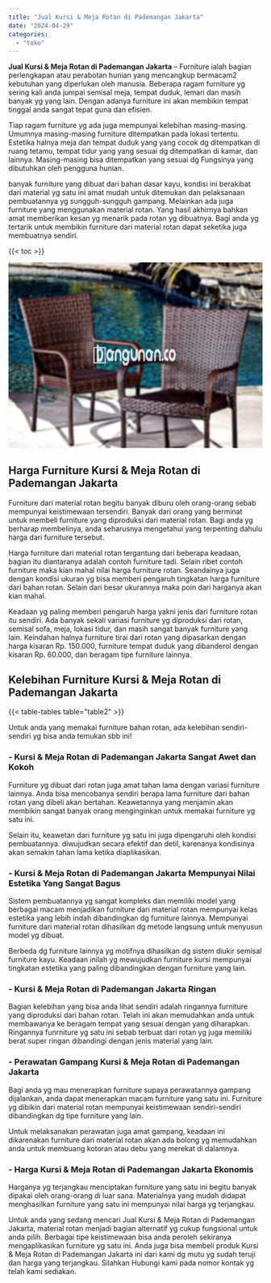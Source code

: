 ```yaml
---
title: "Jual Kursi & Meja Rotan di Pademangan Jakarta"
date: "2024-04-29"
categories: 
  - "toko"
---
```


**Jual Kursi & Meja Rotan di Pademangan Jakarta** – Furniture ialah bagian perlengkapan atau perabotan hunian yang mencangkup bermacam2 kebutuhan yang diperlukan oleh manusia. Beberapa ragam furniture yg sering kali anda jumpai semisal meja, tempat duduk, lemari dan masih banyak yg yang lain. Dengan adanya furniture ini akan membikin tempat tinggal anda sangat tepat guna dan efisien.

Tiap ragam furniture yg ada juga mempunyai kelebihan masing-masing. Umumnya masing-masing furniture ditempatkan pada lokasi tertentu. Estetika halnya meja dan tempat duduk yang yang cocok dg ditempatkan di ruang tetamu, tempat tidur yang yang sesuai dg ditempatkan di kamar, dan lainnya. Masing-masing bisa ditempatkan yang sesuai dg Fungsinya yang dibutuhkan oleh pengguna hunian.

banyak furniture yang dibuat dari bahan dasar kayu, kondisi ini berakibat dari material yg satu ini amat mudah untuk ditemukan dan pelaksanaan pembuatannya yg sungguh-sungguh gampang. Melainkan ada juga furniture yang menggunakan material rotan. Yang hasil akhirnya bahkan amat memberikan kesan yg menarik pada rotan yg dibuatnya. Bagi anda yg tertarik untuk membikin furniture dari material rotan dapat seketika juga membuatnya sendiri.

{{< toc >}}

![Jual Kursi & Meja Rotan di Pademangan Jakarta](/images/kursi-meja-rotan-murah43.png)

## Harga Furniture Kursi & Meja Rotan di Pademangan Jakarta

Furniture dari material rotan begitu banyak diburu oleh orang-orang sebab mempunyai keistimewaan tersendiri. Banyak dari orang yang berminat untuk membeli furniture yang diproduksi dari material rotan. Bagi anda yg berharap membelinya, anda seharusnya mengetahui yang terpenting dahulu harga dari furniture tersebut.

Harga furniture dari material rotan tergantung dari beberapa keadaan, bagian itu diantaranya adalah contoh furniture tadi. Selain ribet contoh furniture maka kian mahal nilai harga furniture rotan. Seandainya juga dengan kondisi ukuran yg bisa memberi pengaruh tingkatan harga furniture dari bahan rotan. Selain dari besar ukurannya maka poin dari harganya akan kian mahal.

Keadaan yg paling memberi pengaruh harga yakni jenis dari furniture rotan itu sendiri. Ada banyak sekali variasi furniture yg diproduksi dari rotan, semisal sofa, meja, lokasi tidur, dan masih sangat banyak furniture yang lain. Keindahan halnya furniture tirai dari rotan yang dipasarkan dengan harga kisaran Rp. 150.000, furniture tempat duduk yang dibanderol dengan kisaran Rp. 60.000, dan beragam tipe furniture lainnya.

## Kelebihan Furniture Kursi & Meja Rotan di Pademangan Jakarta

{{< table-tables table="table2" >}}

Untuk anda yang memakai furniture bahan rotan, ada kelebihan sendiri-sendiri yg bisa anda temukan sbb ini!

### \- Kursi & Meja Rotan di Pademangan Jakarta Sangat Awet dan Kokoh

Furniture yg dibuat dari rotan juga amat tahan lama dengan variasi furniture lainnya. Anda bisa mencobanya sendiri berapa lama furniture dari bahan rotan yang dibeli akan bertahan. Keawetannya yang menjamin akan membikin sangat banyak orang menginginkan untuk memakai furniture yg satu ini.

Selain itu, keawetan dari furniture yg satu ini juga dipengaruhi oleh kondisi pembuatannya. diwujudkan secara efektif dan detil, karenanya kondisinya akan semakin tahan lama ketika diaplikasikan.

### \- Kursi & Meja Rotan di Pademangan Jakarta Mempunyai Nilai Estetika Yang Sangat Bagus

Sistem pembuatannya yg sangat kompleks dan memiliki model yang berbagai macam menjadikan furniture dari material rotan mempunyai kelas estetika yang lebih indah dibandingkan dg furniture lainnya. Mempunyai furniture dari material rotan dihasilkan dg metode langsung untuk menyusun model yg dibuat.

Berbeda dg furniture lainnya yg motifnya dihasilkan dg sistem diukir semisal furniture kayu. Keadaan inilah yg mewujudkan furniture kursi mempunyai tingkatan estetika yang paling dibandingkan dengan furniture yang lain.

### \- Kursi & Meja Rotan di Pademangan Jakarta Ringan

Bagian kelebihan yang bisa anda lihat sendiri adalah ringannya furniture yang diproduksi dari bahan rotan. Telah ini akan memudahkan anda untuk membawanya ke beragam tempat yang sesuai dengan yang diharapkan. Ringannya funrniture yg satu ini sebab terbuat dari rotan yg juga memiliki berat super ringan dibandingi dengan jenis material yang lain.

### \- Perawatan Gampang Kursi & Meja Rotan di Pademangan Jakarta

Bagi anda yg mau menerapkan furniture supaya perawatannya gampang dijalankan, anda dapat menerapkan macam furniture yang satu ini. Furniture yg dibikin dari material rotan mempunyai keistimewaan sendiri-sendiri dibandingkan dg tipe furniture yang lain.

Untuk melaksanakan perawatan juga amat gampang, keadaan ini dikarenakan furniture dari material rotan akan ada bolong yg memudahkan anda untuk membuang kotoran atau debu yang merekat di dalamnya.

### \- Harga Kursi & Meja Rotan di Pademangan Jakarta Ekonomis

Harganya yg terjangkau menciptakan furniture yang satu ini begitu banyak dipakai oleh orang-orang di luar sana. Materialnya yang mudah didapat menghasilkan furniture yang satu ini mempunyai nilai harga yg terjangkau.

Untuk anda yang sedang mencari Jual Kursi & Meja Rotan di Pademangan Jakarta, material rotan menjadi bagian alternatif yg cukup fungsional untuk anda pilih. Berbagai tipe keistimewaan bisa anda peroleh sekiranya mengaplikasikan furniture yg satu ini. Anda juga bisa membeli produk Kursi & Meja Rotan di Pademangan Jakarta ini dari kami dg mutu yg sudah teruji dan harga yang terjangkau. Silahkan Hubungi kami pada nomor kontak yg telah kami sediakan.
